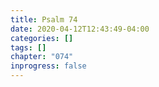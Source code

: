 ```yaml
---
title: Psalm 74
date: 2020-04-12T12:43:49-04:00
categories: []
tags: []
chapter: "074"
inprogress: false
---
```


